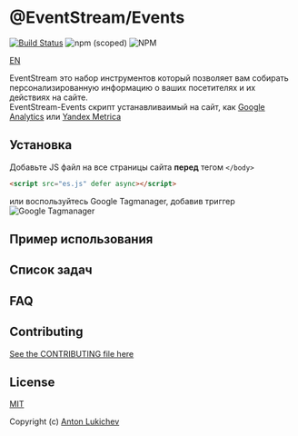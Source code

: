 # @EventStream/Events

[![Build Status](https://travis-ci.org/eventstream/events.svg?branch=master)](https://travis-ci.org/eventstream/events)
![npm (scoped)](https://img.shields.io/npm/v/@eventstream/events.svg)
![NPM](https://img.shields.io/npm/l/@eventstream/events.svg?style=flat)

[EN](README.md)

EventStream это набор инструментов который позволяет вам собирать персонализированную информацию о ваших посетителях и их действиях на сайте.<br>
EventStream-Events скрипт устанавливаимый на сайт, как [Google Analytics](https://analytics.google.com) или [Yandex Metrica](https://metrika.yandex.ru)

## Установка
Добавьте JS файл на все страницы сайта **перед** тегом `</body>`
```html
<script src="es.js" defer async></script>
```

или воспользуйтесь Google Tagmanager, добавив триггер
![Google Tagmanager](http://i63.tinypic.com/23gxr3d.png)

## Пример использования

## Список задач

## FAQ

## Contributing
[See the CONTRIBUTING file here](CONTRIBUTING.md)

## License
[MIT](LICENSE) 

Copyright (c) [Anton Lukichev](https://github.com/AntonLukichev)
